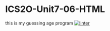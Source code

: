 # ICS2O-Unit7-06-HTML
this is my guessing age program
 [![linter](https://github.com/Hafsa-Woyessa/ICS2O-Unit7-06-HTML/workflows/linter/badge.svg)](https://github.com/marketplace/actions/super-linter)
